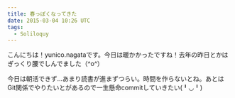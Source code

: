 ```yaml
---
title: 春っぽくなってきた
date: 2015-03-04 10:26 UTC
tags:
  - Soliloquy
---
```


こんにちは！yunico.nagataです。今日は暖かかったですね！去年の昨日とかはぎっくり腰でしんでました（^o^）

今日は朝活できず…あまり読書が進まずつらい。時間を作らないとね。あとはGit関係でやりたいとがあるので一生懸命commitしていきたい(╹◡╹)
